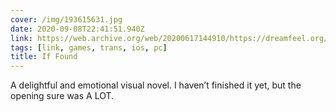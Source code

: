 ```yaml
---
cover: /img/193615631.jpg
date: 2020-09-08T22:41:51.940Z
link: https://web.archive.org/web/20200617144910/https://dreamfeel.org/iffound
tags: [link, games, trans, ios, pc]
title: If Found
---
```


A delightful and emotional visual novel. I haven’t finished it yet, but the opening sure was A LOT.
